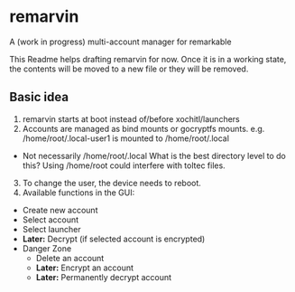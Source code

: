 # remarvin
A (work in progress) multi-account manager for remarkable

This Readme helps drafting remarvin for now. Once it is in a working state, the contents will be moved to a new file or they will be removed.

## Basic idea
1. remarvin starts at boot instead of/before xochitl/launchers
2. Accounts are managed as bind mounts or gocryptfs mounts. e.g. /home/root/.local-user1 is mounted to /home/root/.local
  * Not necessarily /home/root/.local What is the best directory level to do this? Using /home/root could interfere with toltec files.
3. To change the user, the device needs to reboot.
4. Available functions in the GUI:
  * Create new account
  * Select account
  * Select launcher
  * **Later:** Decrypt (if selected account is encrypted)
  * Danger Zone
    * Delete an account
    * **Later:** Encrypt an account
    * **Later:** Permanently decrypt account
